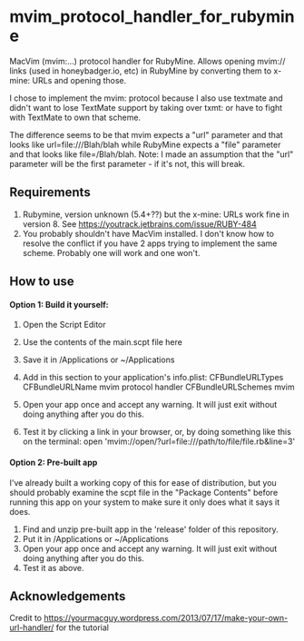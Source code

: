 # mvim_protocol_handler_for_rubymine
MacVim (mvim:...) protocol handler for RubyMine. Allows opening mvim:// links (used in honeybadger.io, etc) in RubyMine by converting them to x-mine: URLs and opening those.

I chose to implement the mvim: protocol because I also use textmate and didn't want to lose TextMate support by taking over txmt: or have to fight with TextMate to own that scheme.

The difference seems to be that mvim expects a "url" parameter and that looks like url=file:///Blah/blah while RubyMine expects a "file" parameter and that looks like file=/Blah/blah. Note: I made an assumption that the "url" parameter will be the first parameter - if it's not, this will break.

## Requirements
1. Rubymine, version unknown (5.4+??) but the x-mine: URLs work fine in version 8. See https://youtrack.jetbrains.com/issue/RUBY-484
2. You probably shouldn't have MacVim installed. I don't know how to resolve the conflict if you have 2 apps trying to implement the same scheme. Probably one will work and one won't.

## How to use

#### Option 1: Build it yourself:

1. Open the Script Editor
2. Use the contents of the main.scpt file here
3. Save it in /Applications or ~/Applications
4. Add in this section to your application's info.plist:
    <key>CFBundleURLTypes</key>
    <array>
    	<dict>
    		<key>CFBundleURLName</key>
    		<string>mvim protocol handler</string>
    		<key>CFBundleURLSchemes</key>
    		<array>
    			<string>mvim</string>
    		</array>
    	</dict>
    </array>

5. Open your app once and accept any warning. It will just exit without doing anything after you do this.
6. Test it by clicking a link in your browser, or, by doing something like this on the terminal:
    open 'mvim://open/?url=file:///path/to/file/file.rb&line=3'

#### Option 2: Pre-built app

I've already built a working copy of this for ease of distribution, but you should probably examine the scpt file in the "Package Contents" before running this app on your system to make sure it only does what it says it does.

1. Find and unzip pre-built app in the 'release' folder of this repository.
2. Put it in /Applications or ~/Applications
3. Open your app once and accept any warning. It will just exit without doing anything after you do this.
4. Test it as above.

## Acknowledgements
Credit to https://yourmacguy.wordpress.com/2013/07/17/make-your-own-url-handler/ for the tutorial